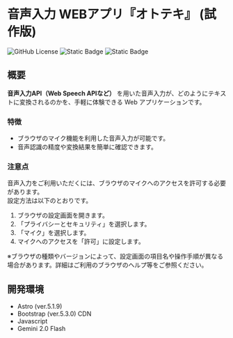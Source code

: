 # 音声入力 WEBアプリ『オトテキ』 (試作版)
![GitHub License](https://img.shields.io/github/license/H-Manny/ototeki?style=for-the-badge)
![Static Badge](https://img.shields.io/badge/Astro-black?style=for-the-badge&logo=astro)
![Static Badge](https://img.shields.io/badge/Bootstrap-black?style=for-the-badge&logo=bootstrap)

## 概要
**音声入力API（Web Speech APIなど）** を用いた音声入力が、どのようにテキストに変換されるのかを、手軽に体験できる Web アプリケーションです。

### 特徴
- ブラウザのマイク機能を利用した音声入力が可能です。
- 音声認識の精度や変換結果を簡単に確認できます。

### 注意点
音声入力をご利用いただくには、ブラウザのマイクへのアクセスを許可する必要があります。<br>
設定方法は以下のとおりです。

1. ブラウザの設定画面を開きます。
2. 「プライバシーとセキュリティ」を選択します。
3. 「マイク」を選択します。
4. マイクへのアクセスを「許可」に設定します。

※ブラウザの種類やバージョンによって、設定画面の項目名や操作手順が異なる場合があります。詳細はご利用のブラウザのヘルプ等をご参照ください。

## 開発環境

- Astro (ver.5.1.9)
- Bootstrap (ver.5.3.0) CDN
- Javascript
- Gemini 2.0 Flash
